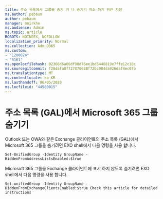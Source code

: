 ```yaml
---
title: 주소 목록에서 그룹을 숨기 거 나 숨기기 취소 하기 위한 지침
ms.author: pebaum
author: pebaum
manager: mnirkhe
ms.audience: Admin
ms.topic: article
ROBOTS: NOINDEX, NOFOLLOW
localization_priority: Normal
ms.collection: Adm_O365
ms.custom:
- "1200024"
- "3161"
ms.openlocfilehash: 02368d6a06df90d76ee1bd5448819e7ffe12c18c
ms.sourcegitcommit: f28dafa0f727870038f72bc904da926daf4ec07b
ms.translationtype: MT
ms.contentlocale: ko-KR
ms.lasthandoff: 06/05/2020
ms.locfileid: "44580015"
---
```

# <a name="hide-microsoft-365-group-from-address-list-gal"></a>주소 목록 (GAL)에서 Microsoft 365 그룹 숨기기

Outlook 또는 OWA와 같은 Exchange 클라이언트의 주소 목록 (GAL)에서 Microsoft 365 그룹을 숨기려면 EXO shell에서 다음 명령을 사용 합니다.

`Set-UnifiedGroup -Identity GroupName -HiddenFromAddressListsEnabled:$true`

Microsoft 365 그룹을 Exchange 클라이언트에 표시 하지 않도록 숨기려면 EXO shell에서 다음 명령을 사용 합니다.

`Set-unifiedGroup -Identity GroupName -HiddenFromExchangeClientsEnabled:$true
Check this article for detailed instructions`

